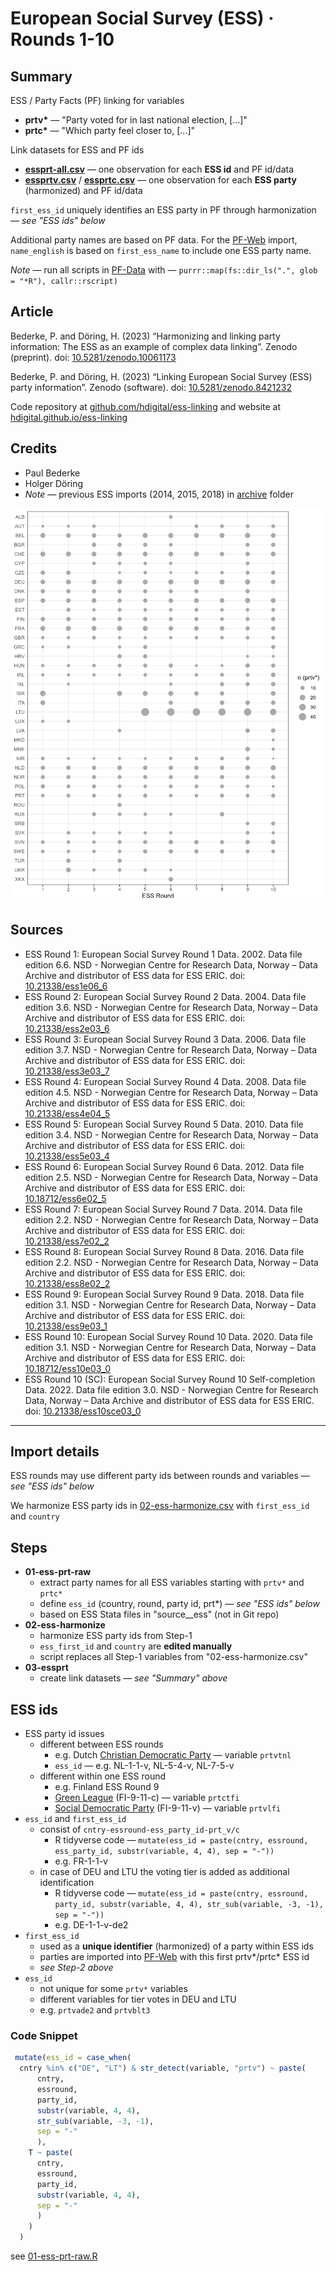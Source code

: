 # European Social Survey (ESS) · Rounds 1-10

## Summary

ESS / Party Facts (PF) linking for variables

+ __prtv*__ — "Party voted for in last national election, [...]"
+ __prtc*__ — "Which party feel closer to, [...]"

Link datasets for ESS and PF ids

+ [__essprt-all.csv__](essprt-all.csv) — one observation for each __ESS id__ and PF id/data
+ [__essprtv.csv__](essprtv.csv) / [__essprtc.csv__](../essprtc/essprtc.csv) — one
  observation for each __ESS party__ (harmonized) and PF id/data

`first_ess_id` uniquely identifies an ESS party in PF through harmonization — _see "ESS ids" below_

Additional party names are based on PF data. For the [PF-Web](https://partyfacts.herokuapp.com/data/essprtv/) import,
`name_english` is based on `first_ess_name` to include one ESS party name.

_Note_ — run all scripts in [PF-Data](https://github.com/hdigital/partyfactsdata/tree/main/import/essprtv) with — `purrr::map(fs::dir_ls(".", glob = "*R"), callr::rscript)`

## Article

Bederke, P. and Döring, H. (2023) “Harmonizing and linking party information: The ESS as an example of complex data linking”. Zenodo (preprint). doi: [10.5281/zenodo.10061173](https://doi.org/10.5281/zenodo.10061173)

Bederke, P. and Döring, H. (2023) “Linking European Social Survey (ESS) party information”. Zenodo (software). doi: [10.5281/zenodo.8421232](https://doi.org/10.5281/zenodo.8421232)

Code repository at [github.com/hdigital/ess-linking](https://github.com/hdigital/ess-linking/)
and website at [hdigital.github.io/ess-linking](https://hdigital.github.io/ess-linking/)

## Credits

+ Paul Bederke
+ Holger Döring
+ _Note_ — previous ESS imports (2014, 2015, 2018) in [archive](archive) folder

![Number of ESS parties in prtv*](essprtv.png)

## Sources

+ ESS Round 1: European Social Survey Round 1 Data. 2002. Data file edition 6.6. NSD - Norwegian Centre for Research Data, Norway – Data Archive and distributor of ESS data for ESS ERIC. doi: [10.21338/ess1e06_6](http://dx.doi.org/10.21338/ess1e06_6)
+ ESS Round 2: European Social Survey Round 2 Data. 2004. Data file edition 3.6. NSD - Norwegian Centre for Research Data, Norway – Data Archive and distributor of ESS data for ESS ERIC. doi: [10.21338/ess2e03_6](http://dx.doi.org/10.21338/ess2e03_6)
+ ESS Round 3: European Social Survey Round 3 Data. 2006. Data file edition 3.7. NSD - Norwegian Centre for Research Data, Norway – Data Archive and distributor of ESS data for ESS ERIC. doi: [10.21338/ess3e03_7](http://dx.doi.org/10.21338/ess3e03_7)
+ ESS Round 4: European Social Survey Round 4 Data. 2008. Data file edition 4.5. NSD - Norwegian Centre for Research Data, Norway – Data Archive and distributor of ESS data for ESS ERIC. doi: [10.21338/ess4e04_5](http://dx.doi.org/10.21338/ess4e04_5)
+ ESS Round 5: European Social Survey Round 5 Data. 2010. Data file edition 3.4. NSD - Norwegian Centre for Research Data, Norway – Data Archive and distributor of ESS data for ESS ERIC. doi: [10.21338/ess5e03_4](http://dx.doi.org/10.21338/ess5e03_4)
+ ESS Round 6: European Social Survey Round 6 Data. 2012. Data file edition 2.5. NSD - Norwegian Centre for Research Data, Norway – Data Archive and distributor of ESS data for ESS ERIC. doi: [10.18712/ess6e02_5](http://dx.doi.org/10.18712/ess6e02_5)
+ ESS Round 7: European Social Survey Round 7 Data. 2014. Data file edition 2.2. NSD - Norwegian Centre for Research Data, Norway – Data Archive and distributor of ESS data for ESS ERIC. doi: [10.21338/ess7e02_2](http://dx.doi.org/10.21338/ess7e02_2)
+ ESS Round 8: European Social Survey Round 8 Data. 2016. Data file edition 2.2. NSD - Norwegian Centre for Research Data, Norway – Data Archive and distributor of ESS data for ESS ERIC. doi: [10.21338/ess8e02_2](http://dx.doi.org/10.21338/ess8e02_2)
+ ESS Round 9: European Social Survey Round 9 Data. 2018. Data file edition 3.1. NSD - Norwegian Centre for Research Data, Norway – Data Archive and distributor of ESS data for ESS ERIC. doi: [10.21338/ess9e03_1](http://dx.doi.org/10.21338/ess9e03_1)
+ ESS Round 10: European Social Survey Round 10 Data. 2020. Data file edition 3.1. NSD - Norwegian Centre for Research Data, Norway – Data Archive and distributor of ESS data for ESS ERIC. doi: [10.18712/ess10e03_0](http://dx.doi.org/10.18712/ess10e03_0)
+ ESS Round 10 (SC): European Social Survey Round 10 Self-completion Data. 2022. Data file edition 3.0. NSD - Norwegian Centre for Research Data, Norway – Data Archive and distributor of ESS data for ESS ERIC. doi: [10.21338/ess10sce03_0](http://dx.doi.org/10.21338/ess10sce03_0)

---

## Import details

ESS rounds may use different party ids between rounds and variables — _see "ESS ids" below_

We harmonize ESS party ids in [02-ess-harmonize.csv](02-ess-harmonize.csv)
with `first_ess_id`  and `country`

## Steps

+ __01-ess-prt-raw__
  + extract party names for all ESS variables starting with `prtv*` and `prtc*`
  + define `ess_id` (country, round, party id, prt*) — _see "ESS ids" below_
  + based on ESS Stata files in "source__ess" (not in Git repo)
+ __02-ess-harmonize__
  + harmonize ESS party ids from Step-1
  + `ess_first_id` and `country` are __edited manually__
  + script replaces all Step-1 variables from "02-ess-harmonize.csv"
+ __03-essprt__
  + create link datasets — _see "Summary" above_

## ESS ids

+ ESS party id issues
  + different between ESS rounds
    + e.g. Dutch [Christian Democratic Party](https://partyfacts.herokuapp.com/data/partyall/46447/) — variable `prtvtnl`
    + `ess_id` — e.g. NL-1-1-v, NL-5-4-v, NL-7-5-v
  + different within one ESS round
    + e.g. Finland ESS Round 9
    + [Green League](https://partyfacts.herokuapp.com/data/partyall/45319/) (FI-9-11-c) — variable `prtctfi`
    + [Social Democratic
      Party](https://partyfacts.herokuapp.com/data/partyall/46025/) (FI-9-11-v) —
      variable `prtvlfi`
+ `ess_id` and `first_ess_id`
  + consist of `cntry-essround-ess_party_id-prt_v/c`
    + R tidyverse code — `mutate(ess_id = paste(cntry, essround, ess_party_id,
    substr(variable, 4, 4), sep = "-"))`
    + e.g. FR-1-1-v
  + in case of DEU and LTU the voting tier is added as additional identification
    + R tidyverse code — `mutate(ess_id = paste(cntry, essround, party_id, substr(variable, 4, 4), str_sub(variable, -3, -1), sep = "-"))`
    + e.g. DE-1-1-v-de2
+ `first_ess_id`
  + used as a __unique identifier__ (harmonized) of a party within ESS ids
  + parties are imported into
  [PF-Web](https://partyfacts.herokuapp.com/data/essprtv/) with this first
  prtv*/prtc* ESS id
  + _see Step-2 above_
+ `ess_id`
  + not unique for some `prtv*` variables
  + different variables for tier votes in DEU and LTU
  + e.g. `prtvade2` and `prtvblt3`

### Code Snippet

```R
 mutate(ess_id = case_when(
  cntry %in% c("DE", "LT") & str_detect(variable, "prtv") ~ paste(
      cntry,
      essround,
      party_id,
      substr(variable, 4, 4),
      str_sub(variable, -3, -1),
      sep = "-"
      ),
    T ~ paste(
      cntry,
      essround,
      party_id,
      substr(variable, 4, 4),
      sep = "-"
      )
    )
  )
```

see [01-ess-prt-raw.R](01-ess-prt-raw.R)
